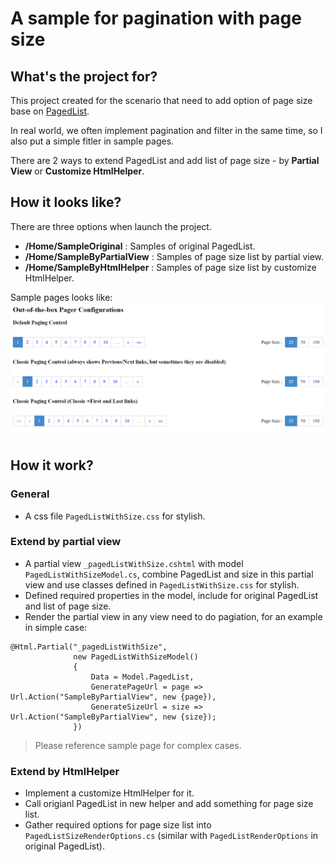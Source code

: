 # A sample for pagination with page size

## What's the project for?

This project created for the scenario that need to add option of page size base on [PagedList](https://github.com/troygoode/PagedList).  

In real world, we often implement pagination and filter in the same time, so I also put a simple fitler in sample pages.

There are 2 ways to extend PagedList and add list of page size - by **Partial View** or **Customize HtmlHelper**.  

## How it looks like?

There are three options when launch the project.  
+ **/Home/SampleOriginal** : Samples of original PagedList.
+ **/Home/SampleByPartialView** : Samples of page size list by partial view.
+ **/Home/SampleByHtmlHelper** : Samples of page size list by customize HtmlHelper.

Sample pages looks like:  
![LayoutDemo](https://github.com/ronsun/PagedListWithSize/blob/master/readme/LayoutDemo.png)


## How it work?

### General
+ A css file `PagedListWithSize.css` for stylish.

### Extend by partial view
+ A partial view `_pagedListWithSize.cshtml` with model `PagedListWithSizeModel.cs`, combine PagedList and size in this partial view and use classes defined in `PagedListWithSize.css` for stylish.
+ Defined required properties in the model, include for original PagedList and list of page size.
+ Render the partial view in any view need to do pagiation, for an example in simple case:

``` razor
@Html.Partial("_pagedListWithSize",
              new PagedListWithSizeModel()
              {
                  Data = Model.PagedList,
                  GeneratePageUrl = page => Url.Action("SampleByPartialView", new {page}),
                  GenerateSizeUrl = size => Url.Action("SampleByPartialView", new {size});
              })
```

> Please reference sample page for complex cases.

### Extend by HtmlHelper
+ Implement a customize HtmlHelper for it.
+ Call origianl PagedList in new helper and add something for page size list.
+ Gather required options for page size list into `PagedListSizeRenderOptions.cs` (similar with `PagedListRenderOptions` in original PagedList).